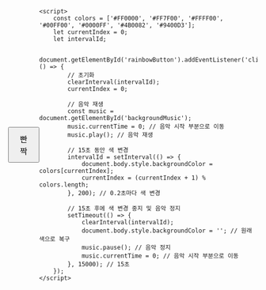 <!DOCTYPE html>
<html lang="ko">
<head>
    <meta charset="UTF-8">
    <meta name="viewport" content="width=device-width, initial-scale=1.0">
    <title>무지개 빤짝</title>
    <style>
        body {
            display: flex;
            justify-content: center;
            align-items: center;
            height: 100vh;
            margin: 0;
            transition: background-color 0.2s; /* 색 변경 시 애니메이션 효과 */
        }
        button {
            padding: 10px 20px;
            font-size: 16px;
            cursor: pointer;
        }
    </style>
</head>
<body>
    <button id="rainbowButton">빤짝</button>
    <audio id="backgroundMusic" src="sound.mp3" preload="auto"></audio>

    <script>
        const colors = ['#FF0000', '#FF7F00', '#FFFF00', '#00FF00', '#0000FF', '#4B0082', '#9400D3'];
        let currentIndex = 0;
        let intervalId;

        document.getElementById('rainbowButton').addEventListener('click', () => {
            // 초기화
            clearInterval(intervalId);
            currentIndex = 0;

            // 음악 재생
            const music = document.getElementById('backgroundMusic');
            music.currentTime = 0; // 음악 시작 부분으로 이동
            music.play(); // 음악 재생

            // 15초 동안 색 변경
            intervalId = setInterval(() => {
                document.body.style.backgroundColor = colors[currentIndex];
                currentIndex = (currentIndex + 1) % colors.length;
            }, 200); // 0.2초마다 색 변경

            // 15초 후에 색 변경 중지 및 음악 정지
            setTimeout(() => {
                clearInterval(intervalId);
                document.body.style.backgroundColor = ''; // 원래 색으로 복구
                music.pause(); // 음악 정지
                music.currentTime = 0; // 음악 시작 부분으로 이동
            }, 15000); // 15초
        });
    </script>
</body>
</html>
